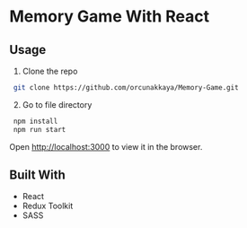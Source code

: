 # Memory Game With React

## Usage

1. Clone the repo
```bash
 git clone https://github.com/orcunakkaya/Memory-Game.git
```

2. Go to file directory
```bash
 npm install
 npm run start
```

Open [http://localhost:3000](http://localhost:3000) to view it in the browser.


## Built With

- React
- Redux Toolkit
- SASS
